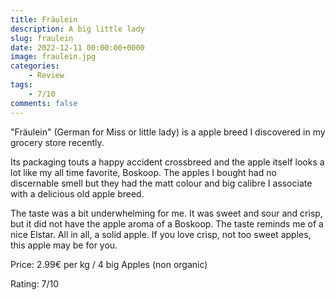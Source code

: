 ```yaml
---
title: Fräulein
description: A big little lady
slug: fraulein
date: 2022-12-11 00:00:00+0000
image: fraulein.jpg
categories:
    - Review
tags:
    - 7/10
comments: false
---
```


"Fräulein" (German for Miss or little lady) is a apple breed I discovered in my grocery store recently.

Its packaging touts a happy accident crossbreed and the apple itself looks a lot like my all time favorite, Boskoop. The apples I bought had no discernable smell but they had the matt colour and big calibre I associate with a delicious old apple breed.

The taste was a bit underwhelming for me. It was sweet and sour and crisp, but it did not have the apple aroma of a Boskoop. The taste reminds me of a nice Elstar. All in all, a solid apple. If you love crisp, not too sweet apples, this apple may be for you.


Price: 2.99€ per kg / 4 big Apples (non organic)

Rating: 7/10
